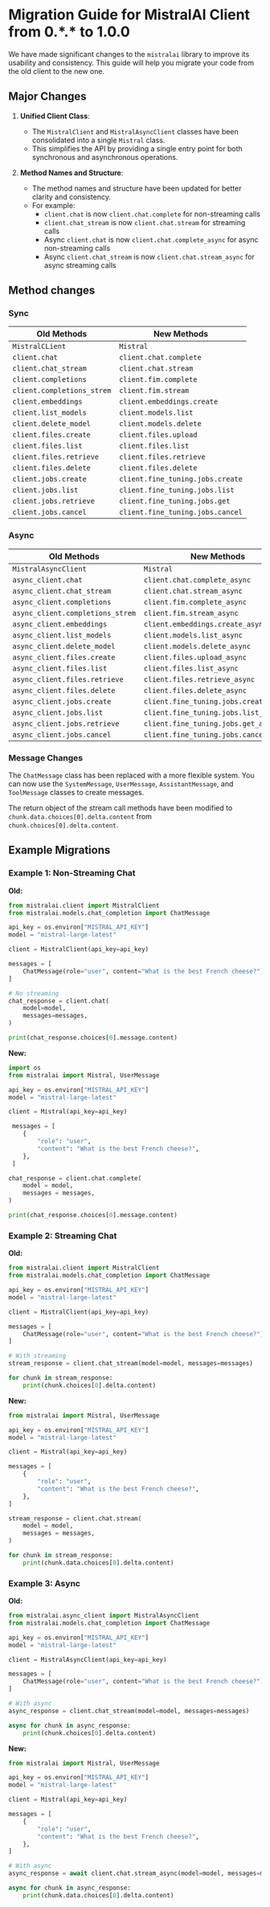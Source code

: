 
# Migration Guide for MistralAI Client from 0.\*.\* to 1.0.0

We have made significant changes to the `mistralai` library to improve its usability and consistency. This guide will help you migrate your code from the old client to the new one.

## Major Changes

1. **Unified Client Class**:
   - The `MistralClient` and `MistralAsyncClient` classes have been consolidated into a single `Mistral` class.
   - This simplifies the API by providing a single entry point for both synchronous and asynchronous operations.

2. **Method Names and Structure**:
   - The method names and structure have been updated for better clarity and consistency.
   - For example:
      - `client.chat` is now `client.chat.complete` for non-streaming calls
      - `client.chat_stream` is now `client.chat.stream` for streaming calls
      - Async `client.chat` is now `client.chat.complete_async` for async non-streaming calls
      - Async `client.chat_stream` is now `client.chat.stream_async` for async streaming calls


## Method changes

### Sync

| Old Methods                | New Methods                      |
| -------------------------- | -------------------------------- |
| `MistralCLient`            | `Mistral`                        |
| `client.chat`              | `client.chat.complete`           |
| `client.chat_stream`       | `client.chat.stream`             |
| `client.completions`       | `client.fim.complete`            |
| `client.completions_strem` | `client.fim.stream`              |
| `client.embeddings`        | `client.embeddings.create`       |
| `client.list_models`       | `client.models.list`             |
| `client.delete_model`      | `client.models.delete`           |
| `client.files.create`      | `client.files.upload`            |
| `client.files.list`        | `client.files.list`              |
| `client.files.retrieve`    | `client.files.retrieve`          |
| `client.files.delete`      | `client.files.delete`            |
| `client.jobs.create`       | `client.fine_tuning.jobs.create` |
| `client.jobs.list`         | `client.fine_tuning.jobs.list`   |
| `client.jobs.retrieve`     | `client.fine_tuning.jobs.get`    |
| `client.jobs.cancel`       | `client.fine_tuning.jobs.cancel` |

### Async

| Old Methods                      | New Methods                            |
| -------------------------------- | -------------------------------------- |
| `MistralAsyncClient`             | `Mistral`                              |
| `async_client.chat`              | `client.chat.complete_async`           |
| `async_client.chat_stream`       | `client.chat.stream_async`             |
| `async_client.completions`       | `client.fim.complete_async`            |
| `async_client.completions_strem` | `client.fim.stream_async`              |
| `async_client.embeddings`        | `client.embeddings.create_async`       |
| `async_client.list_models`       | `client.models.list_async`             |
| `async_client.delete_model`      | `client.models.delete_async`           |
| `async_client.files.create`      | `client.files.upload_async`            |
| `async_client.files.list`        | `client.files.list_async`              |
| `async_client.files.retrieve`    | `client.files.retrieve_async`          |
| `async_client.files.delete`      | `client.files.delete_async`            |
| `async_client.jobs.create`       | `client.fine_tuning.jobs.create_async` |
| `async_client.jobs.list`         | `client.fine_tuning.jobs.list_async`   |
| `async_client.jobs.retrieve`     | `client.fine_tuning.jobs.get_async`    |
| `async_client.jobs.cancel`       | `client.fine_tuning.jobs.cancel_async` |

### Message Changes

The `ChatMessage` class has been replaced with a more flexible system. You can now use the `SystemMessage`, `UserMessage`, `AssistantMessage`, and `ToolMessage` classes to create messages.

The return object of the stream call methods have been modified to `chunk.data.choices[0].delta.content` from `chunk.choices[0].delta.content`. 

## Example Migrations

### Example 1: Non-Streaming Chat

**Old:**
```python
from mistralai.client import MistralClient
from mistralai.models.chat_completion import ChatMessage

api_key = os.environ["MISTRAL_API_KEY"]
model = "mistral-large-latest"

client = MistralClient(api_key=api_key)

messages = [
    ChatMessage(role="user", content="What is the best French cheese?")
]

# No streaming
chat_response = client.chat(
    model=model,
    messages=messages,
)

print(chat_response.choices[0].message.content)
```

**New:**

```python
import os
from mistralai import Mistral, UserMessage

api_key = os.environ["MISTRAL_API_KEY"]
model = "mistral-large-latest"

client = Mistral(api_key=api_key)

 messages = [
    {
        "role": "user",
        "content": "What is the best French cheese?",
    },
 ]

chat_response = client.chat.complete(
    model = model,
    messages = messages,
)

print(chat_response.choices[0].message.content)
```

### Example 2: Streaming Chat

**Old:**

```python
from mistralai.client import MistralClient
from mistralai.models.chat_completion import ChatMessage

api_key = os.environ["MISTRAL_API_KEY"]
model = "mistral-large-latest"

client = MistralClient(api_key=api_key)

messages = [
    ChatMessage(role="user", content="What is the best French cheese?")
]

# With streaming
stream_response = client.chat_stream(model=model, messages=messages)

for chunk in stream_response:
    print(chunk.choices[0].delta.content)
```
**New:**
```python
from mistralai import Mistral, UserMessage

api_key = os.environ["MISTRAL_API_KEY"]
model = "mistral-large-latest"

client = Mistral(api_key=api_key)

messages = [
    {
        "role": "user",
        "content": "What is the best French cheese?",
    },
]

stream_response = client.chat.stream(
    model = model,
    messages = messages,
)

for chunk in stream_response:
    print(chunk.data.choices[0].delta.content)
```

### Example 3: Async

**Old:**
```python
from mistralai.async_client import MistralAsyncClient
from mistralai.models.chat_completion import ChatMessage

api_key = os.environ["MISTRAL_API_KEY"]
model = "mistral-large-latest"

client = MistralAsyncClient(api_key=api_key)

messages = [
    ChatMessage(role="user", content="What is the best French cheese?")
]

# With async
async_response = client.chat_stream(model=model, messages=messages)

async for chunk in async_response:
    print(chunk.choices[0].delta.content)
```

**New:**
```python
from mistralai import Mistral, UserMessage

api_key = os.environ["MISTRAL_API_KEY"]
model = "mistral-large-latest"

client = Mistral(api_key=api_key)

messages = [
    {
        "role": "user",
        "content": "What is the best French cheese?",
    },
]

# With async
async_response = await client.chat.stream_async(model=model, messages=messages)

async for chunk in async_response:
    print(chunk.data.choices[0].delta.content)
```
